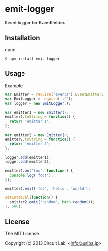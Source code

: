 
# emit-logger

Event logger for EventEmitter.

## Installation

npm:

    $ npm install emit-logger

## Usage

Example:

```js
var Emitter = require('events').EventEmitter;
var EmitLogger = require('./');
var logger = new EmitLogger();

var emitter1 = new Emitter();
emitter1.toString = function() {
  return 'emitter 1';
};

var emitter2 = new Emitter();
emitter2.toString = function() {
  return 'emitter 2';
};

logger.add(emitter1);
logger.add(emitter2);

emitter1.on('foo', function() {
  console.log('foo!');
});

emitter1.emit('foo', 'hello', 'world');

setInterval(function() {
  emitter2.emit('random', Math.random());
}, 500);
```

## License

The MIT License

Copyright (c) 2013 Circuit Lab. &lt;info@uniba.jp&gt;